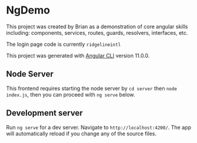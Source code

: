 # NgDemo

This project was created by Brian as a demonstration of core angular skills including: components, services, routes, guards, resolvers, interfaces, etc.

The login page code is currently `ridgelineintl`

This project was generated with [Angular CLI](https://github.com/angular/angular-cli) version 11.0.0.

## Node Server
This frontend requires starting the node server by `cd server` then `node index.js`, then you can proceed with `ng serve` below.

## Development server

Run `ng serve` for a dev server. Navigate to `http://localhost:4200/`. The app will automatically reload if you change any of the source files.


